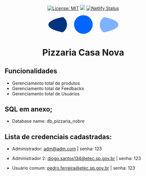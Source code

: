 <div align="center" style="margin-bottom:30px;">
  
[![License: MIT](https://img.shields.io/badge/License-MIT-blue.svg)](https://opensource.org/licenses/MIT) <a href="https://diogodeveloper.netlify.com" alt="Developer"> <img src="https://img.shields.io/badge/Develoment%20by-Diogo%20Ferreira-blue"></a> [![Netlify Status](https://api.netlify.com/api/v1/badges/01a2e2de-d57d-4d89-8322-95685000e60f/deploy-status)](https://app.netlify.com/sites/diogodeveloper/deploys/)

<img src="img/logo-2.png" alt="Pixel art" style="border-radius:50%;"/>

# Pizzaria Casa Nova

</div>

## Funcionalidades

- Gerenciamento total de produtos
- Gerenciamento total de Feedbacks
- Gerenciamento total de Usuários


## SQL em anexo;

- Database name: db_pizzaria_nobre

## Lista de credenciais cadastradas:

- Administrador: adm@adm.com | senha: 123

- Administrador 2: diogo.santos134@etec.sp.gov.br | senha: 123

- Usuário comum: pedro.ferreira@etec.sp.gov.br | senha: 123